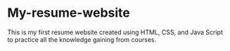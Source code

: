 # My-resume-website
This is my first resume website created using HTML, CSS, and Java Script to practice all the knowledge gaining from courses.   
